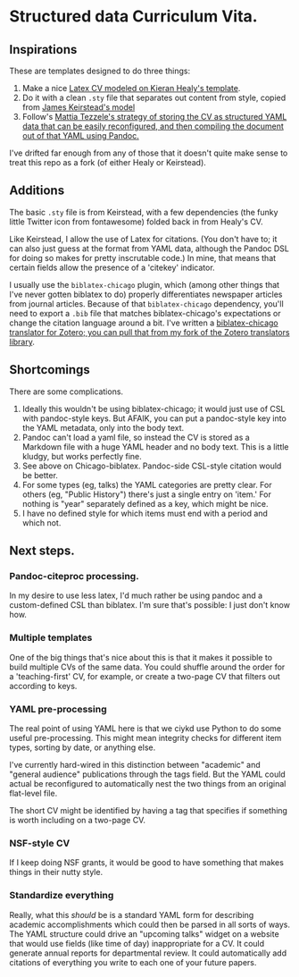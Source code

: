 # Structured data Curriculum Vita.

## Inspirations

These are templates designed to do three things:

1. Make a nice [Latex CV modeled on Kieran Healy's template](https://github.com/kjhealy/kjh-vita).
2. Do it with a clean `.sty` file that separates out content from style, copied from [James Keirstead's model](https://github.com/jkeirstead/jk-vita/tree/master/content)
3. Follow's [Mattia Tezzele's strategy of storing the CV as structured YAML data that can be easily reconfigured, and then compiling the document out of that YAML using Pandoc.](http://mrzool.cc/writing/typesetting-automation/)

I've drifted far enough from any of those that it doesn't quite make sense to treat this repo as a fork (of either Healy or Keirstead).

## Additions

The basic `.sty` file is from Keirstead, with a few dependencies (the funky little Twitter icon from fontawesome) folded back in from Healy's CV.

Like Keirstead, I allow the use of Latex for citations. (You don't have to; it can also just guess at the format from YAML data, although the Pandoc DSL for doing so makes for pretty inscrutable code.) In mine, that means that certain fields allow the presence of a 'citekey' indicator.

I usually use the `biblatex-chicago` plugin, which (among other things that I've never gotten biblatex to do) properly differentiates newspaper articles from journal articles. Because of that `biblatex-chicago` dependency, you'll need to export a `.bib` file that matches biblatex-chicago's expectations or change the citation language around a bit. I've written a [biblatex-chicago translator for Zotero; you can pull that from my fork of the Zotero translators library](https://github.com/bmschmidt/translators).

## Shortcomings

There are some complications.

1. Ideally this wouldn't be using biblatex-chicago; it would just use of CSL with pandoc-style keys. But AFAIK, you can put a pandoc-style key into the YAML metadata, only into the body text.
2. Pandoc can't load a yaml file, so instead the CV is stored as a Markdown file with a huge YAML header and no body text. This is a little kludgy, but works perfectly fine.
3. See above on Chicago-biblatex. Pandoc-side CSL-style citation would be better.
4. For some types (eg, talks) the YAML categories are pretty clear. For others (eg, "Public History") there's just a single entry on 'item.' For nothing is "year" separately defined as a key, which might be nice.
5. I have no defined style for which items must end with a period and which not.


## Next steps.

### Pandoc-citeproc processing.

In my desire to use less latex, I'd much rather be using pandoc and a custom-defined CSL than biblatex. I'm sure that's possible: I just don't know how.

### Multiple templates

One of the big things that's nice about this is that it makes it possible to build multiple CVs of the same data. You could shuffle around the order for a 'teaching-first' CV, for example, or create a two-page CV that filters out according to keys.

### YAML pre-processing

The real point of using YAML here is that we ciykd use Python to do some useful pre-processing. This might mean integrity checks for different item types, sorting by date, or anything else.

I've currently hard-wired in this distinction between "academic" and "general audience" publications through the tags field. But the YAML could actual be reconfigured to automatically nest the two things from an original flat-level file.

The short CV might be identified by having a tag that specifies if something is worth including on a two-page CV.

### NSF-style CV

If I keep doing NSF grants, it would be good to have something that makes things in their nutty style.

### Standardize **everything**

Really, what this *should* be is a standard YAML form for describing academic accomplishments which could then be parsed in all sorts of ways. The YAML structure could drive an "upcoming talks" widget on a website that would use fields (like time of day) inappropriate for a CV. It could generate annual reports for departmental review. It could automatically add citations of everything you write to each one of your future papers.

